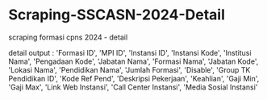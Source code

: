 # Scraping-SSCASN-2024-Detail
scraping formasi cpns 2024 - detail

detail output : 
 'Formasi ID', 'MPI ID', 'Instansi ID', 'Instansi Kode', 'Institusi Nama', 
        'Pengadaan Kode', 'Jabatan Nama', 'Formasi Nama', 'Jabatan Kode', 
        'Lokasi Nama', 'Pendidikan Nama', 'Jumlah Formasi', 'Disable', 
        'Group TK Pendidikan ID', 'Kode Ref Pend', 'Deskripsi Pekerjaan', 
        'Keahlian', 'Gaji Min', 'Gaji Max', 'Link Web Instansi', 
        'Call Center Instansi', 'Media Sosial Instansi'
